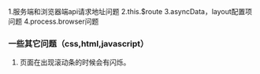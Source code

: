1.服务端和浏览器端api请求地址问题
2.this.$route
3.asyncData，layout配置项问题
4.process.browser问题

### 一些其它问题（css,html,javascript）
1. 页面在出现滚动条的时候会有闪烁。